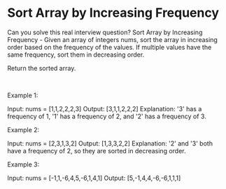 # Sort Array by Increasing Frequency

Can you solve this real interview question? Sort Array by Increasing Frequency - Given an array of integers nums, sort the array in increasing order based on the frequency of the values. If multiple values have the same frequency, sort them in decreasing order.

Return the sorted array.

 

Example 1:


Input: nums = [1,1,2,2,2,3]
Output: [3,1,1,2,2,2]
Explanation: '3' has a frequency of 1, '1' has a frequency of 2, and '2' has a frequency of 3.


Example 2:


Input: nums = [2,3,1,3,2]
Output: [1,3,3,2,2]
Explanation: '2' and '3' both have a frequency of 2, so they are sorted in decreasing order.


Example 3:


Input: nums = [-1,1,-6,4,5,-6,1,4,1]
Output: [5,-1,4,4,-6,-6,1,1,1]